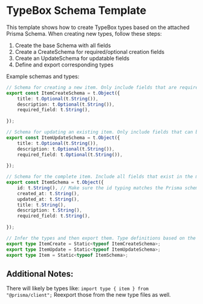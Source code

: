 # TypeBox Schema Template

This template shows how to create TypeBox types based on the attached Prisma Schema.
When creating new types, follow these steps:

1. Create the base Schema with all fields
2. Create a CreateSchema for required/optional creation fields  
3. Create an UpdateSchema for updatable fields
4. Define and export corresponding types

Example schemas and types:

```typescript
// Schema for creating a new item. Only include fields that are required or optional for creation
export const ItemCreateSchema = t.Object({
    title: t.Optional(t.String()),
    description: t.Optional(t.String()), 
    required_field: t.String(),
    
});

// Schema for updating an existing item. Only include fields that can be updated
export const ItemUpdateSchema = t.Object({
    title: t.Optional(t.String()),
    description: t.Optional(t.String()),
    required_field: t.Optional(t.String()),
    
});

// Schema for the complete item. Include all fields that exist in the model
export const ItemSchema = t.Object({
    id: t.String(), // Make sure the id typing matches the Prisma schema correctly.
    created_at: t.String(),
    updated_at: t.String(),
    title: t.String(), 
    description: t.String(),
    required_field: t.String(),
    
});

// Infer the types and then export them. Type definitions based on the schemas
export type ItemCreate = Static<typeof ItemCreateSchema>;
export type ItemUpdate = Static<typeof ItemUpdateSchema>; 
export type Item = Static<typeof ItemSchema>;
```


## Additional Notes:
There will likely be types like:
`import type { item } from "@prisma/client";`
Reexport those from the new type files as well.